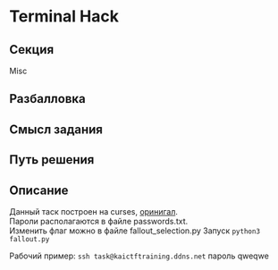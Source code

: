 # Terminal Hack

## Секция
Misc

## Разбалловка

## Смысл задания

## Путь решения

## Описание
Данный таск построен на curses, [оринигал](https://github.com/javabird25/fallout-terminal).<br>
Пароли располагаются в файле passwords.txt.<br>
Изменить флаг можно в файле fallout_selection.py
Запуск ```python3 fallout.py```

Рабочий пример: ```ssh task@kaictftraining.ddns.net``` пароль qweqwe
